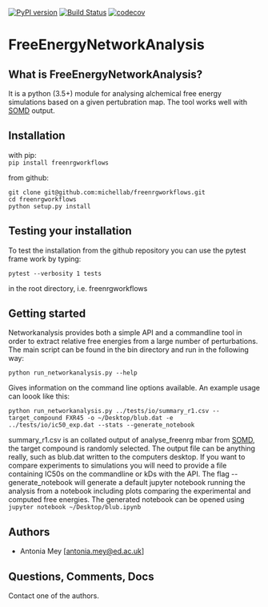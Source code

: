 [![PyPI version](https://badge.fury.io/py/freenrgworkflows.svg)](https://badge.fury.io/py/freenrgworkflows)
[![Build Status](https://travis-ci.org/michellab/freenrgworkflows.svg?branch=devel)](https://travis-ci.org/michellab/freenrgworkflows)
[![codecov](https://codecov.io/gh/michellab/freenrgworkflows/branch/devel/graph/badge.svg)](https://codecov.io/gh/michellab/freenrgworkflows)

# FreeEnergyNetworkAnalysis

## What is FreeEnergyNetworkAnalysis?


It is a python (3.5+) module for analysing alchemical free energy simulations based on a given pertubration map. 
The tool works well with [SOMD](https://github.com/michellab/Sire) output.

## Installation
with pip:   
   `pip install freenrgworkflows`

from github:  
 
```
git clone git@github.com:michellab/freenrgworkflows.git   
cd freenrgworkflows   
python setup.py install  
```

## Testing your installation

To test the installation from the github repository you can use the pytest frame work by typing:
```
pytest --verbosity 1 tests
```
in the root directory, i.e. freenrgworkflows

## Getting started
Networkanalysis provides both a simple API and a commandline tool in order to extract relative free energies
from a large number of perturbations. The main script can be found in the bin directory and run in the following way:
```
python run_networkanalysis.py --help
```
Gives information on the command line options available. 
An example usage can loook like this:
```
python run_networkanalysis.py ../tests/io/summary_r1.csv --target_compound FXR45 -o ~/Desktop/blub.dat -e ../tests/io/ic50_exp.dat --stats --generate_notebook
```
summary_r1.csv is an collated output of analyse_freenrg mbar from [SOMD](https://github.com/michellab/Sire), the target compound is randomly selected. The output file can be anything really, such as blub.dat written to the computers desktop. If you want to compare experiments to simulations you will need to provide a file containing IC50s on the commandline or kDs with the API. The flag --generate_notebook will generate a default jupyter notebook running the analysis from a notebook including plots comparing the experimental and computed free energies. The generated notebook can be opened using `jupyter notebook ~/Desktop/blub.ipynb`

## Authors
- Antonia Mey [antonia.mey@ed.ac.uk]

## Questions, Comments, Docs

Contact one of the authors.
